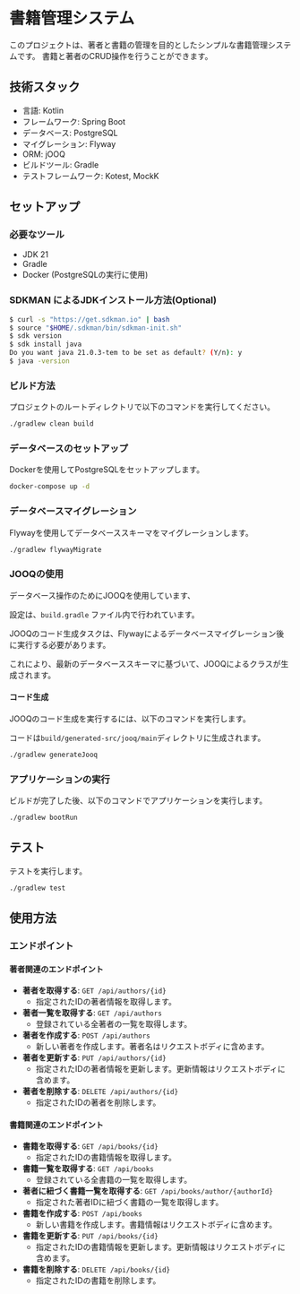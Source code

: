 # 書籍管理システム

このプロジェクトは、著者と書籍の管理を目的としたシンプルな書籍管理システムです。
書籍と著者のCRUD操作を行うことができます。

## 技術スタック
- 言語: Kotlin
- フレームワーク: Spring Boot
- データベース: PostgreSQL
- マイグレーション: Flyway
- ORM: jOOQ
- ビルドツール: Gradle
- テストフレームワーク: Kotest, MockK

## セットアップ

### 必要なツール
- JDK 21
- Gradle
- Docker (PostgreSQLの実行に使用)

### SDKMAN によるJDKインストール方法(Optional)
```sh
$ curl -s "https://get.sdkman.io" | bash
$ source "$HOME/.sdkman/bin/sdkman-init.sh"
$ sdk version
$ sdk install java
Do you want java 21.0.3-tem to be set as default? (Y/n): y
$ java -version
```

### ビルド方法
プロジェクトのルートディレクトリで以下のコマンドを実行してください。

```sh
./gradlew clean build
```

### データベースのセットアップ
Dockerを使用してPostgreSQLをセットアップします。

```sh
docker-compose up -d
```

### データベースマイグレーション
Flywayを使用してデータベーススキーマをマイグレーションします。

```sh
./gradlew flywayMigrate
```

### JOOQの使用
データベース操作のためにJOOQを使用しています、

設定は、`build.gradle` ファイル内で行われています。

JOOQのコード生成タスクは、Flywayによるデータベースマイグレーション後に実行する必要があります。

これにより、最新のデータベーススキーマに基づいて、JOOQによるクラスが生成されます。

#### コード生成
JOOQのコード生成を実行するには、以下のコマンドを実行します。

コードは`build/generated-src/jooq/main`ディレクトリに生成されます。

```sh
./gradlew generateJooq
```

### アプリケーションの実行
ビルドが完了した後、以下のコマンドでアプリケーションを実行します。

```sh
./gradlew bootRun
```

## テスト
テストを実行します。

```sh
./gradlew test
```

## 使用方法
### エンドポイント

#### 著者関連のエンドポイント

- **著者を取得する**: `GET /api/authors/{id}`
	- 指定されたIDの著者情報を取得します。
- **著者一覧を取得する**: `GET /api/authors`
	- 登録されている全著者の一覧を取得します。
- **著者を作成する**: `POST /api/authors`
	- 新しい著者を作成します。著者名はリクエストボディに含めます。
- **著者を更新する**: `PUT /api/authors/{id}`
	- 指定されたIDの著者情報を更新します。更新情報はリクエストボディに含めます。
- **著者を削除する**: `DELETE /api/authors/{id}`
	- 指定されたIDの著者を削除します。

#### 書籍関連のエンドポイント

- **書籍を取得する**: `GET /api/books/{id}`
	- 指定されたIDの書籍情報を取得します。
- **書籍一覧を取得する**: `GET /api/books`
	- 登録されている全書籍の一覧を取得します。
- **著者に紐づく書籍一覧を取得する**: `GET /api/books/author/{authorId}`
	- 指定された著者IDに紐づく書籍の一覧を取得します。
- **書籍を作成する**: `POST /api/books`
	- 新しい書籍を作成します。書籍情報はリクエストボディに含めます。
- **書籍を更新する**: `PUT /api/books/{id}`
	- 指定されたIDの書籍情報を更新します。更新情報はリクエストボディに含めます。
- **書籍を削除する**: `DELETE /api/books/{id}`
	- 指定されたIDの書籍を削除します。

